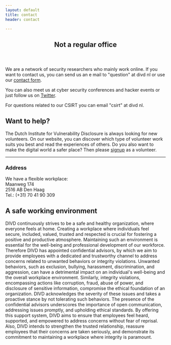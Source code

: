 ```yaml
---
layout: default
title: contact
header: contact

---
```

<header>
<h2>Not a regular office</h2>
</header>

We are a network of security researchers who mainly work online. If you want to contact us, you can send us an e mail to "question" at divd nl or use our [contact form](https://form.jotform.com/221683503984058).

You can also meet us at cyber security conferences and hacker events or just follow us on [Twitter](https://twitter.com/DIVDnl).

For questions related to our CSIRT you can email "csirt" at divd nl.

## Want to help?

The Dutch Institute for Vulnerability Disclosure is always looking for new volunteers. On our website, you can discover which type of volunteer work suits you best and read the experiences of others. Do you also want to make the digital world a safer place? Then please [signup](https://form.jotform.com/221242784790055) as a volunteer.

<hr>

### Address

We have a flexible workplace:<br>
Maanweg 174<br>
2516 AB Den Haag<br>
Tel.: (+31) 70 41 90 309

## A safe working environment
 
DIVD continuously strives  to be a safe and healthy organization, where everyone feels at home. Creating a workplace where individuals feel secure, included, valued, trusted and respected is crucial for fostering a positive and productive atmosphere. Maintaining such an environment is essential for the well-being and professional development of our workforce. Therefore DIVD has appointed confidential advisors, by which we aim to provide employees with a dedicated and trustworthy channel to address concerns related to unwanted behaviors or integrity violations.
Unwanted behaviors, such as exclusion, bullying, harassment, discrimination, and aggression, can have a detrimental impact on an individual's well-being and the overall workplace environment. Similarly, integrity violations, encompassing actions like corruption, fraud, abuse of power, and disclosure of sensitive information, compromise the ethical foundation of an organization. DIVD acknowledges the severity of these issues and takes a proactive stance by not tolerating such behaviors.
The presence of the confidential advisors underscores the importance of open communication, addressing issues promptly, and upholding ethical standards. By offering this support system, DIVD aims to ensure that employees feel heard, supported, and empowered to address concerns without fear of reprisal. Also, DIVD intends to strengthen the trusted relationship, reassure employees that their concerns are taken seriously, and demonstrate its commitment to maintaining a workplace where integrity is paramount.

